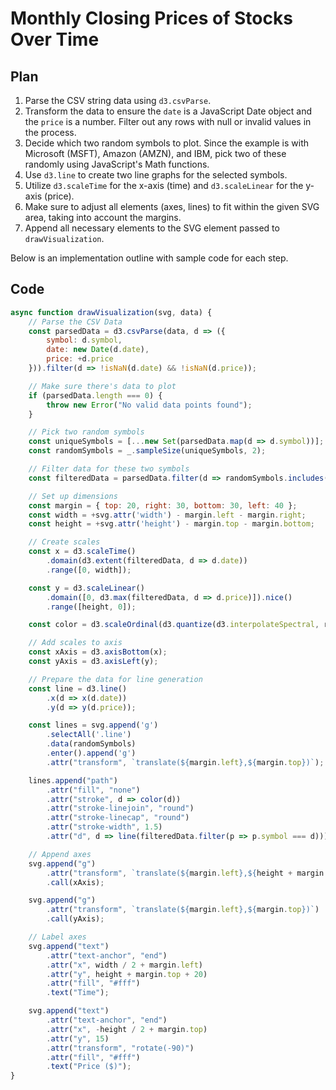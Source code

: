 # Monthly Closing Prices of Stocks Over Time

## Plan

1. Parse the CSV string data using `d3.csvParse`.
2. Transform the data to ensure the `date` is a JavaScript Date object and the `price` is a number. Filter out any rows with null or invalid values in the process.
3. Decide which two random symbols to plot. Since the example is with Microsoft (MSFT), Amazon (AMZN), and IBM, pick two of these randomly using JavaScript's Math functions.
4. Use `d3.line` to create two line graphs for the selected symbols.
5. Utilize `d3.scaleTime` for the x-axis (time) and `d3.scaleLinear` for the y-axis (price).
6. Make sure to adjust all elements (axes, lines) to fit within the given SVG area, taking into account the margins.
7. Append all necessary elements to the SVG element passed to `drawVisualization`.

Below is an implementation outline with sample code for each step.

## Code

```javascript
async function drawVisualization(svg, data) {
    // Parse the CSV Data
    const parsedData = d3.csvParse(data, d => ({
        symbol: d.symbol,
        date: new Date(d.date),
        price: +d.price
    })).filter(d => !isNaN(d.date) && !isNaN(d.price));

    // Make sure there's data to plot
    if (parsedData.length === 0) {
        throw new Error("No valid data points found");
    }

    // Pick two random symbols
    const uniqueSymbols = [...new Set(parsedData.map(d => d.symbol))];
    const randomSymbols = _.sampleSize(uniqueSymbols, 2);

    // Filter data for these two symbols
    const filteredData = parsedData.filter(d => randomSymbols.includes(d.symbol));

    // Set up dimensions
    const margin = { top: 20, right: 30, bottom: 30, left: 40 };
    const width = +svg.attr('width') - margin.left - margin.right;
    const height = +svg.attr('height') - margin.top - margin.bottom;

    // Create scales
    const x = d3.scaleTime()
        .domain(d3.extent(filteredData, d => d.date))
        .range([0, width]);

    const y = d3.scaleLinear()
        .domain([0, d3.max(filteredData, d => d.price)]).nice()
        .range([height, 0]);

    const color = d3.scaleOrdinal(d3.quantize(d3.interpolateSpectral, randomSymbols.length));

    // Add scales to axis
    const xAxis = d3.axisBottom(x);
    const yAxis = d3.axisLeft(y);

    // Prepare the data for line generation
    const line = d3.line()
        .x(d => x(d.date))
        .y(d => y(d.price));

    const lines = svg.append('g')
        .selectAll('.line')
        .data(randomSymbols)
        .enter().append('g')
        .attr("transform", `translate(${margin.left},${margin.top})`);

    lines.append("path")
        .attr("fill", "none")
        .attr("stroke", d => color(d))
        .attr("stroke-linejoin", "round")
        .attr("stroke-linecap", "round")
        .attr("stroke-width", 1.5)
        .attr("d", d => line(filteredData.filter(p => p.symbol === d)));

    // Append axes
    svg.append("g")
        .attr("transform", `translate(${margin.left},${height + margin.top})`)
        .call(xAxis);

    svg.append("g")
        .attr("transform", `translate(${margin.left},${margin.top})`)
        .call(yAxis);

    // Label axes
    svg.append("text")
        .attr("text-anchor", "end")
        .attr("x", width / 2 + margin.left)
        .attr("y", height + margin.top + 20)
        .attr("fill", "#fff")
        .text("Time");

    svg.append("text")
        .attr("text-anchor", "end")
        .attr("x", -height / 2 + margin.top)
        .attr("y", 15)
        .attr("transform", "rotate(-90)")
        .attr("fill", "#fff")
        .text("Price ($)");
}
```